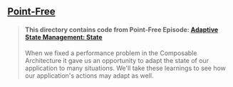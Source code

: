 ## [Point-Free](https://www.pointfree.co)

> #### This directory contains code from Point-Free Episode: [Adaptive State Management: State](https://www.pointfree.co/episodes/ep96-adaptive-state-management-actions)
>
> When we fixed a performance problem in the Composable Architecture it gave us an opportunity to adapt the state of our application to many situations. We'll take these learnings to see how our application's actions may adapt as well.
